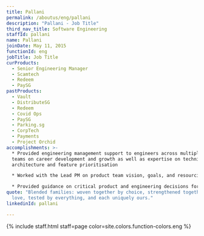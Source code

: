 ```yaml
---
title: Pallani
permalink: /aboutus/eng/pallani
description: "Pallani - Job Title"
third_nav_title: Software Engineering
staffId: pallani
name: Pallani
joinDate: May 11, 2015
functionId: eng
jobTitle: Job Title
curProducts:
  - Senior Engineering Manager
  - Scamtech
  - Redeem
  - PaySG
pastProducts:
  - Vault
  - DistributeSG
  - Redeem
  - Covid Ops
  - PaySG
  - Parking.sg
  - CorpTech
  - Payments
  - Project Orchid
accomplishments: >-
  * Provided engineering management support to engineers across multiple product
  teams on career development and growth as well as expertise on technical
  architecture and feature prioritisation 

  * Worked with the Lead PM on product team vision, goals, and resourcing, as well as building a strong team culture of cross-functional collaboration and mission-focus.

  * Provided guidance on critical product and engineering decisions for Redeem.gov.sg, Data.gov.sg, Project Orchid, Pair, Plague, and Parking.sg.
quote: "Blended families: woven together by choice, strengthened together by
  love, tested by everything, and each uniquely ours."
linkedinId: pallani

---
```


{% include staff.html staff=page color=site.colors.function-colors.eng %}
